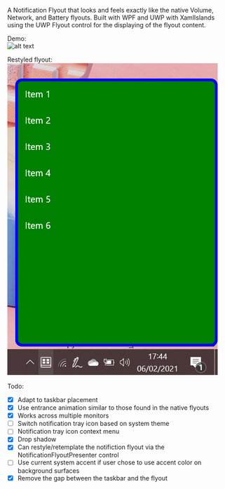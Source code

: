 A Notification Flyout that looks and feels exactly like the native Volume, Network, and Battery flyouts. Built with WPF and UWP with XamlIslands using the UWP Flyout control for the displaying of the flyout content.

Demo:\
![alt text](https://github.com/TheXamlGuy/NotificationFlyout/blob/master/demo.gif)

Restyled flyout:\
![alt text](https://github.com/TheXamlGuy/NotificationFlyout/blob/master/image.png)

Todo:
- [x] Adapt to taskbar placement
- [x] Use entrance animation similar to those found in the native flyouts
- [x] Works across multiple monitors
- [ ] Switch notification tray icon based on system theme
- [ ] Notification tray icon context menu
- [x] Drop shadow
- [x] Can restyle/retemplate the notifiction flyout via the NotificationFlyoutPresenter control
- [ ] Use current system accent if user chose to use accent color on background surfaces
- [x] Remove the gap between the taskbar and the flyout
